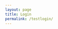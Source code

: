 ```yaml
---
layout: page
title: Login
permalink: /testlogin/
---
```


<script type="text/javascript" src="https://c0hce685.caspio.com/dp/7431a0005305812e2da74cf08774/emb"></script>
